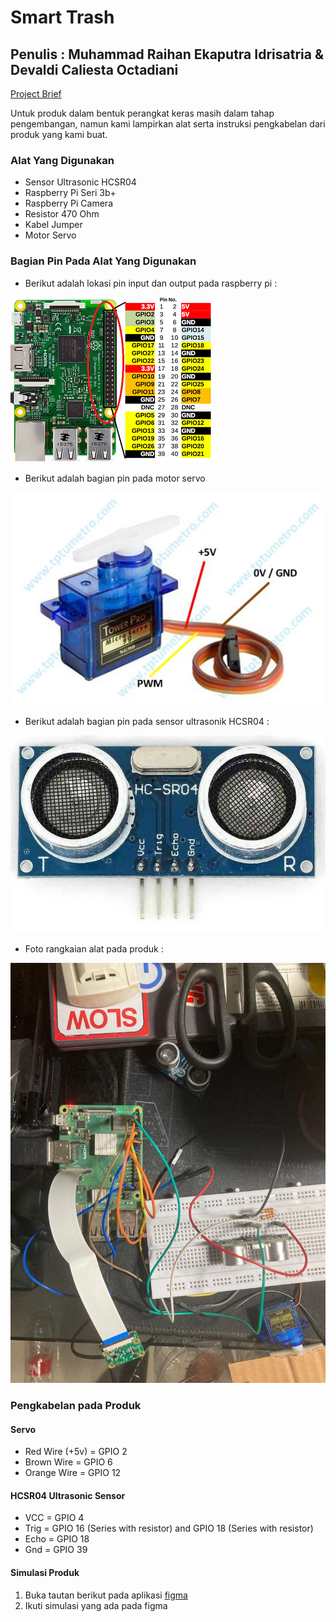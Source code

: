 # Smart Trash
## Penulis : Muhammad Raihan Ekaputra Idrisatria & Devaldi Caliesta Octadiani

[Project Brief](https://github.com/raihaneka50908/lastprojectmbkm/blob/main/Project%20Brief.pdf)

Untuk produk dalam bentuk perangkat keras masih dalam tahap pengembangan, namun kami lampirkan alat serta instruksi pengkabelan dari produk yang kami buat.

### Alat Yang Digunakan
- Sensor Ultrasonic HCSR04
- Raspberry Pi Seri 3b+
- Raspberry Pi Camera
- Resistor 470 Ohm
- Kabel Jumper 
- Motor Servo

### Bagian Pin Pada Alat Yang Digunakan
- Berikut adalah lokasi pin input dan output pada raspberry pi : 

![alt text](https://github.com/raihaneka50908/lastprojectmbkm/blob/main/gpio%20pin%20raspberry%20pi.png)

- Berikut adalah bagian pin pada motor servo

![alt text](https://github.com/raihaneka50908/lastprojectmbkm/blob/main/motor%20servo%20SG90.jpeg)

- Berikut adalah bagian pin pada sensor ultrasonik HCSR04 : 

![alt text](https://github.com/raihaneka50908/lastprojectmbkm/blob/main/sensor%20hcsr04.jpeg)

- Foto rangkaian alat pada produk : 

![alt text](https://github.com/raihaneka50908/lastprojectmbkm/blob/main/Foto%20rangkaian.jpeg)

### Pengkabelan pada Produk
#### Servo
- Red Wire (+5v) = GPIO 2
- Brown Wire = GPIO 6
- Orange Wire = GPIO 12

#### HCSR04 Ultrasonic Sensor
- VCC = GPIO 4
- Trig = GPIO 16 (Series with resistor) and GPIO 18 (Series with resistor)
- Echo = GPIO 18
- Gnd = GPIO 39

#### Simulasi Produk
1. Buka tautan berikut pada aplikasi [figma](https://github.com/raihaneka50908/lastprojectmbkm/blob/main/simulasi_smart_trash.fig)
2. Ikuti simulasi yang ada pada figma
